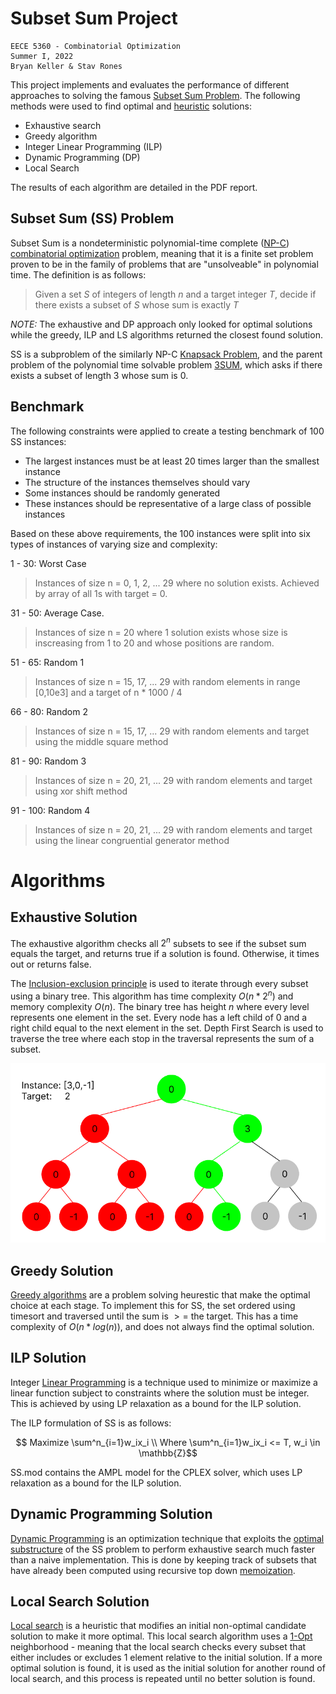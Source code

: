 # Subset Sum Project
    EECE 5360 - Combinatorial Optimization
    Summer I, 2022
    Bryan Keller & Stav Rones

This project implements and evaluates the performance of different approaches to solving the famous [Subset Sum Problem](https://en.wikipedia.org/wiki/Subset_sum_problem).  The following methods were used to find optimal and [heuristic](https://en.wikipedia.org/wiki/Heuristic_(computer_science)) solutions:

- Exhaustive search
- Greedy algorithm
- Integer Linear Programming (ILP)
- Dynamic Programming (DP)
- Local Search

The results of each algorithm are detailed in the PDF report.

## Subset Sum (SS) Problem

Subset Sum is a nondeterministic polynomial-time complete ([NP-C](https://en.wikipedia.org/wiki/NP-completeness)) [combinatorial optimization](https://en.wikipedia.org/wiki/Combinatorial_optimization) problem, meaning that it is a finite set problem proven to be in the family of problems that are "unsolveable" in polynomial time. The definition is as follows:

> Given a set $S$ of integers of length $n$ and a target integer $T$, decide if there exists a subset of $S$ whose sum is exactly $T$

_NOTE:_ The exhaustive and DP approach only looked for optimal solutions while the greedy, ILP and LS algorithms returned the closest found solution. 

SS is a subproblem of the similarly NP-C [Knapsack Problem](https://en.wikipedia.org/wiki/Knapsack_problem#:~:text=The%20knapsack%20problem%20is%20a,is%20as%20large%20as%20possible.), and the parent problem of the polynomial time solvable problem [3SUM](https://en.wikipedia.org/wiki/3SUM), which asks if there exists a subset of length 3 whose sum is 0. 

## Benchmark

The following constraints were applied to create a testing benchmark of 100 SS instances:
- The largest instances must be at least 20 times larger than the smallest instance
- The structure of the instances themselves should vary
- Some instances should be randomly generated
- These instances should be representative of a large class of possible instances 

Based on these above requirements, the 100 instances were split into six types of instances of varying size and complexity:

1 - 30: Worst Case
> Instances of size n = 0, 1, 2, ... 29 where no solution exists. Achieved by array of all 1s with target = 0.

31 - 50: Average Case.
> Instances of size n = 20 where 1 solution exists whose size is inscreasing from 1 to 20 and whose positions are random.

51 - 65: Random 1
> Instances of size n = 15, 17, ... 29 with random elements in range [0,10e3] and a target of n * 1000 / 4

66 - 80: Random 2
> Instances of size n = 15, 17, ... 29 with random elements and target using the middle square method

81 - 90: Random 3
> Instances of size n = 20, 21, ... 29 with random elements and target using xor shift method

91 - 100: Random 4
> Instances of size n = 20, 21, ... 29 with random elements and target using the linear congruential generator method

# Algorithms

## Exhaustive Solution

The exhaustive algorithm checks all $2^n$ subsets to see if the subset sum equals the target, and returns true if a solution is found. Otherwise, it times out or returns false.

The [Inclusion-exclusion principle](https://en.wikipedia.org/wiki/Inclusion%E2%80%93exclusion_principle) is used to iterate through every subset using a binary tree. This algorithm has time complexity $O(n*2^n)$ and memory complexity $O(n)$. The binary tree has height $n$ where every level represents one element in the set. Every node has a left child of 0 and a right child equal to the next element in the set. Depth First Search is used to traverse the tree where each stop in the traversal represents the sum of a subset.   

![](exhaustive_tree.png)

## Greedy Solution

[Greedy algorithms](https://en.wikipedia.org/wiki/Greedy_algorithm) are a problem solving heurestic that make the optimal choice at each stage. To implement this for SS, the set ordered using timesort and traversed until the sum is $>=$ the target. This has a time complexity of $O(n*log(n))$, and does not always find the optimal solution. 

## ILP Solution

Integer [Linear Programming](https://en.wikipedia.org/wiki/Linear_programming) is a technique used to minimize or maximize a linear function subject to constraints where the solution must be integer. This is achieved by using LP relaxation as a bound for the ILP solution. 

The ILP formulation of SS is as follows:

$$ Maximize \sum^n_{i=1}w_ix_i \\
Where \sum^n_{i=1}w_ix_i <= T, w_i \in \mathbb{Z}$$

SS.mod contains the AMPL model for the CPLEX solver, which uses LP relaxation as a bound for the ILP solution. 

## Dynamic Programming Solution
[Dynamic Programming](https://en.wikipedia.org/wiki/Dynamic_programming) is an optimization technique that exploits the [optimal substructure](https://en.wikipedia.org/wiki/Optimal_substructure) of the SS problem to perform exhaustive search much faster than a naive implementation. This is done by keeping track of subsets that have already been computed using recursive top down [memoization](https://en.wikipedia.org/wiki/Memoization).


## Local Search Solution

[Local search](https://en.wikipedia.org/wiki/Local_search_(optimization)) is a heuristic that modifies an initial non-optimal candidate solution to make it more optimal. 
This local search algorithm uses a [1-Opt](https://en.wikipedia.org/wiki/2-opt) neighborhood - meaning that the local search checks every subset that either includes or excludes 1 element relative to the initial solution. If a more optimal solution is found, it is used as the initial solution for another round of local search, and this process is repeated until no better solution is found.
